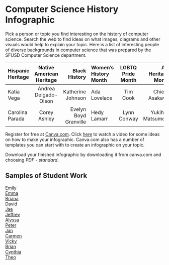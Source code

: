 # Computer Science History Infographic
Pick a person or topic you find interesting on the history of computer science. Search the web to find ideas on what images, diagrams and other visuals would help to explain your topic. Here is a list of interesting people of diverse backgrounds in computer science that was prepared by the SFUSD Computer Science department.

| Hispanic Heritage  | Native American Heritage | Black History        | Women’s History Month | LGBTQ Pride Month | API Heritage Month |
| :---               |    :----:                |          ---:        |:---                   |    :----:         |          ---:      |
| Katia Vega         | Andrea Delgado-Olson     |  Katherine Johnson   | Ada Lovelace          | Tim Cook          | Chieko Asakawa     |
| Carolina Parada    | Corey Ashley             | Evelyn Boyd Granville| Hedy Lamarr           | Lynn Conway       | Yukihiro Matsumoto |
 
Register for free at [Canva.com](http://www.canva.com). Click [here](https://www.youtube.com/watch?v=W1v3ILOnfGs) to watch a video for some ideas on how to make your infographic. Canva.com also has a number of templates you can start with to create an infographic on your topic.
 
Download your finished infographic by downloading it from canva.com and choosing *PDF - standard*. 

Samples of Student Work
----------------------
[Emily](EmilyGraceHopper.pdf)   
[Emma](EmmaAlanTuring.pdf)  
[Briana](BrianaMargaretHamilton.pdf)   
[David](DavidGeorgeBoole.pdf)   
[Jae](JaeKatherineJohnson.pdf)   
[Jeffrey](JeffreyKonradZuse.pdf)   
[Alyssa](AlyssaAdaLovelace.pdf)   
[Peter](PeterTimBerners-Lee.pdf)  
[Jan](JanPDP.pdf)   
[Carmen](CarminMOUSE.pdf)   
[Vicky](VickyHealthInformatics.pdf)   
[Brian](BrianPunchCards.pdf)   
[Cynthia](CynthiaJacquardLoom.pdf)   
[Theo](TheoBabbage.pdf)   
 
